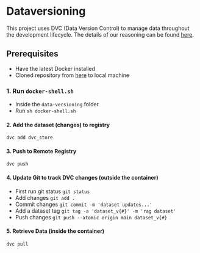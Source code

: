 # Dataversioning

This project uses DVC (Data Version Control) to manage data throughout the development lifecycle. The details of our reasoning can be found [here](https://github.com/acheng257/ac215_PrepPal/blob/milestone2/reports/dataversioning.md).

## Prerequisites

- Have the latest Docker installed
- Cloned repository from [here](https://github.com/acheng257/ac215_PrepPal) to local machine

### 1. Run `docker-shell.sh`

- Inside the `data-versioning` folder
- Run `sh docker-shell.sh`

#### 2. Add the dataset (changes) to registry

`dvc add dvc_store`

#### 3. Push to Remote Registry

`dvc push`

#### 4. Update Git to track DVC changes (outside the container)

- First run git status `git status`
- Add changes `git add .`
- Commit changes `git commit -m 'dataset updates...'`
- Add a dataset tag `git tag -a 'dataset_v{#}' -m 'rag dataset'`
- Push changes `git push --atomic origin main dataset_v{#}`

#### 5. Retrieve Data (inside the container)

`dvc pull`

